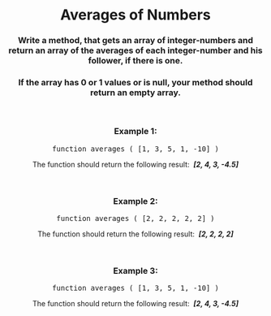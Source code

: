 <div align = 'center'>

# Averages of Numbers

</div>

<div align = 'center'>

<h3>Write a method, that gets an array of integer-numbers and return an array of the averages of each integer-number and his follower, if there is one.</h3>

<h3>If the array has 0 or 1 values or is null, your method should return an empty array.</h3>

<br>

<h3>Example 1:</h3>

<pre>function averages&nbsp;(&nbsp;[1, 3, 5, 1, -10]&nbsp;)</pre>

<p>The function should return the following result: &nbsp;<strong><em>[2, 4, 3, -4.5]</em></strong></p>

<br>

<h3>Example 2:</h3>

<pre>function averages&nbsp;(&nbsp;[2, 2, 2, 2, 2]&nbsp;)</pre>

<p>The function should return the following result: &nbsp;<strong><em>[2, 2, 2, 2]</em></strong></p>

<br>

<h3>Example 3:</h3>

<pre>function averages&nbsp;(&nbsp;[1, 3, 5, 1, -10]&nbsp;)</pre>

<p>The function should return the following result: &nbsp;<strong><em>[2, 4, 3, -4.5]</em></strong></p>

</div>

